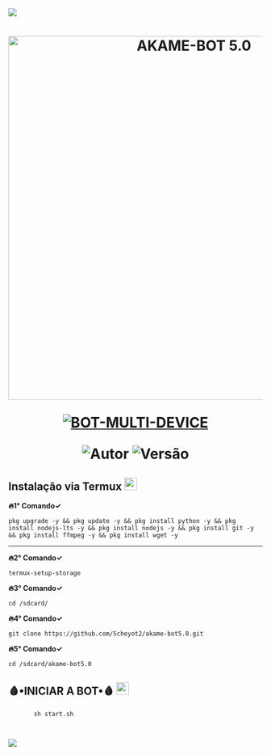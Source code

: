 <img src="https://readme-typing-svg.herokuapp.com/?font=mono&size=30&duration=4000&color=00FFFF&center=falso&vCenter=falso&lines=𝐀𝐍𝐘𝐀-𝐁𝐎𝐓+𝐕1.0＼⁠(⁠^⁠o⁠^⁠)⁠／;𝐁𝐎𝐓+𝐌𝐔𝐋𝐓𝐈+𝐃𝐄𝐕𝐈𝐂𝐄;800+𝐂𝐎𝐌𝐀𝐍𝐃𝐎𝐒+2023;𝕸.𝕾𝖈𝖍𝖊𝖞𝖔𝖙-𝕯𝖔𝖒𝖎𝖓𝖆✰✰✰✰✰">      

<h1 align="center">
<p>
<img src= "https://telegra.ph/file/d30fccee4fe8214f37383.jpg" alt="AKAME-BOT 5.0" width="720">
</p>

<p align="center">
<a href="#"><img title="BOT-MULTI-DEVICE" src="https://img.shields.io/badge/BOT•MULTI•DEVICE-blue?&style=for-the-badge"></a>
</p>

<p align="center">
<img title="Autor" src="https://img.shields.io/badge/Autor-@Scheyot-orange.svg?style=for-the-badge&logo=github"></a>
<img title="Versão" src="https://img.shields.io/badge/Versão-5.0.0-orange.svg?style=for-the-badge&logo=github"></a>
</p>

## Instalação via Termux  <img src="https://user-images.githubusercontent.com/108157095/182052725-6568419a-6a9f-490a-85ea-90b94af694fe.png" height="25px">
**🔥1° Comando✓**
```
pkg upgrade -y && pkg update -y && pkg install python -y && pkg install nodejs-lts -y && pkg install nodejs -y && pkg install git -y && pkg install ffmpeg -y && pkg install wget -y
```
---------------------------

**🔥2° Comando✓**
```
termux-setup-storage
```
**🔥3° Comando✓**
```
cd /sdcard/
```
**🔥4° Comando✓**
```
git clone https://github.com/Scheyot2/akame-bot5.0.git
```
**🔥5° Comando✓**
```
cd /sdcard/akame-bot5.0
```

## 🩸•INICIAR A BOT•🩸 <img src="https://user-images.githubusercontent.com/108157095/182053901-78e4a217-51ba-42a3-8ec5-38ed978ad752.png" height="25px">
```
       sh start.sh
```
```
```
```
```

<img src="https://readme-typing-svg.herokuapp.com/?font=mono&size=30&duration=4000&color=00FF00&center=falso&vCenter=falso&lines=𝖆+𝕽𝖊𝖆𝖑𝖊𝖟𝖆+𝕯𝖔𝖒𝖎𝖓𝖆^-^;@Bronxys+(⁠ノ⁠^⁠_⁠^⁠)⁠ノ;𝕸.𝕾𝖈𝖍𝖊𝖞𝖔𝖙-𝕯𝖔𝖒𝖎𝖓𝖆✰✰✰✰✰">     


